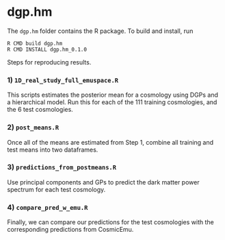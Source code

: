 # dgp.hm

The `dgp.hm` folder contains the R package.  To build and install, run

```
R CMD build dgp.hm
R CMD INSTALL dgp.hm_0.1.0
```

Steps for reproducing results.

### 1) `1D_real_study_full_emuspace.R`

This scripts estimates the posterior mean for a cosmology using DGPs and a hierarchical model. Run this for each of the 111 training cosmologies, and the 6 test cosmologies.

### 2) `post_means.R`

Once all of the means are estimated from Step 1, combine all training and test means into two dataframes.

### 3) `predictions_from_postmeans.R`

Use principal components and GPs to predict the dark matter power spectrum for each test cosmology. 

### 4) `compare_pred_w_emu.R`

Finally, we can compare our predictions for the test cosmologies with the corresponding predictions from CosmicEmu.

